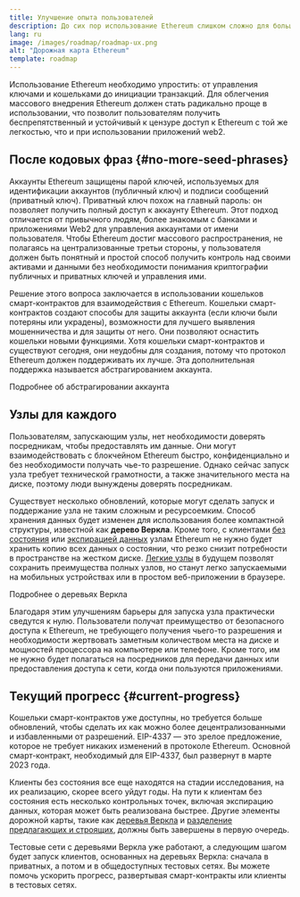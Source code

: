 ```yaml
---
title: Улучшение опыта пользователей
description: До сих пор использование Ethereum слишком сложно для большинства людей. Чтобы поощрять массовое распространение, системе Ethereum необходимо значительно снизить порог входа. Пользователи должны получать преимущества от децентрализованного, общедоступного и устойчивого к цензуре доступа к Ethereum, но он должен быть таким же удобным, как использование традиционного приложения web2.
lang: ru
image: /images/roadmap/roadmap-ux.png
alt: "Дорожная карта Ethereum"
template: roadmap
---
```


Использование Ethereum необходимо упростить: от управления ключами и кошельками до инициации транзакций. Для облегчения массового внедрения Ethereum должен стать радикально проще в использовании, что позволит пользователям получить беспрепятственный и устойчивый к цензуре доступ к Ethereum с той же легкостью, что и при использовании приложений web2.

## После кодовых фраз {#no-more-seed-phrases}

Аккаунты Ethereum защищены парой ключей, используемых для идентификации аккаунтов (публичный ключ) и подписи сообщений (приватный ключ). Приватный ключ похож на главный пароль: он позволяет получить полный доступ к аккаунту Ethereum. Этот подход отличается от привычного людям, более знакомым с банками и приложениями Web2 для управления аккаунтами от имени пользователя. Чтобы Ethereum достиг массового распространения, не полагаясь на централизованные третьи стороны, у пользователя должен быть понятный и простой способ получить контроль над своими активами и данными без необходимости понимания криптографии публичных и приватных ключей и управления ими.

Решение этого вопроса заключается в использовании кошельков смарт-контрактов для взаимодействия с Ethereum. Кошельки смарт-контрактов создают способы для защиты аккаунта (если ключи были потеряны или украдены), возможности для лучшего выявления мошенничества и для защиты от него. Они позволяют оснастить кошельки новыми функциями. Хотя кошельки смарт-контрактов и существуют сегодня, они неудобны для создания, потому что протокол Ethereum должен поддерживать их лучше. Эта дополнительная поддержка называется абстрагированием аккаунта.

<ButtonLink variant="outline-color" to="/roadmap/account-abstraction/">Подробнее об абстрагировании аккаунта</ButtonLink>

## Узлы для каждого

Пользователям, запускающим узлы, нет необходимости доверять посредникам, чтобы предоставлять им данные. Они могут взаимодействовать с блокчейном Ethereum быстро, конфиденциально и без необходимости получать чье-то разрешение. Однако сейчас запуск узла требует технической грамотности, а также значительного места на диске, поэтому люди вынуждены доверять посредникам.

Существует несколько обновлений, которые могут сделать запуск и поддержание узла не таким сложным и ресурсоемким. Способ хранения данных будет изменен для использования более компактной структуры, известной как **дерево Веркла**. Кроме того, с клиентами [без состояния](/roadmap/statelessness) или [экспирацией данных](/roadmap/statelessness/#data-expiry) узлам Ethereum не нужно будет хранить копию всех данных о состоянии, что резко снизит потребности в пространстве на жестком диске. [Легкие узлы](/developers/docs/nodes-and-clients/light-clients/) в будущем позволят сохранить преимущества полных узлов, но станут легко запускаемыми на мобильных устройствах или в простом веб-приложении в браузере.

<ButtonLink variant="outline-color" to="/roadmap/verkle-trees/">Подробнее о деревьях Веркла</ButtonLink>

Благодаря этим улучшениям барьеры для запуска узла практически сведутся к нулю. Пользователи получат преимущество от безопасного доступа к Ethereum, не требующего получения чьего-то разрешения и необходимости жертвовать заметным количеством места на диске и мощностей процессора на компьютере или телефоне. Кроме того, им не нужно будет полагаться на посредников для передачи данных или предоставления доступа к сети, когда они пользуются приложениями.

## Текущий прогресс {#current-progress}

Кошельки смарт-контрактов уже доступны, но требуется больше обновлений, чтобы сделать их как можно более децентрализованными и избавленными от разрешений. EIP-4337 — это зрелое предложение, которое не требует никаких изменений в протоколе Ethereum. Основной смарт-контракт, необходимый для EIP-4337, был развернут в марте 2023 года.

Клиенты без состояния все еще находятся на стадии исследования, на их реализацию, скорее всего уйдут годы. На пути к клиентам без состояния есть несколько контрольных точек, включая экспирацию данных, которая может быть реализована быстрее. Другие элементы дорожной карты, такие как [деревья Веркла](/roadmap/verkle-trees/) и [разделение предлагающих и строящих](/roadmap/pbs/), должны быть завершены в первую очередь.

Тестовые сети с деревьями Веркла уже работают, а следующим шагом будет запуск клиентов, основанных на деревьях Веркла: сначала в приватных, а потом и в общедоступных тестовых сетях. Вы можете помочь ускорить прогресс, развертывая смарт-контракты или клиенты в тестовых сетях.
